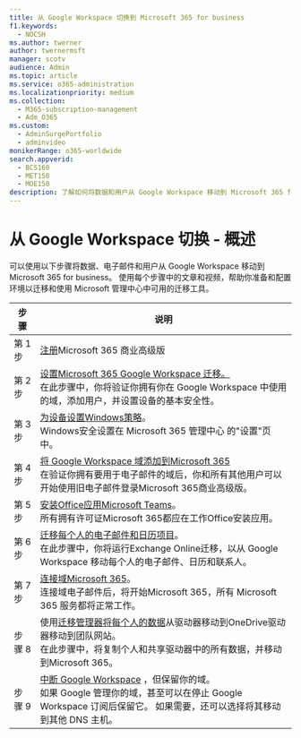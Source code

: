 ```yaml
---
title: 从 Google Workspace 切换到 Microsoft 365 for business
f1.keywords:
  - NOCSH
ms.author: twerner
author: twernermsft
manager: scotv
audience: Admin
ms.topic: article
ms.service: o365-administration
ms.localizationpriority: medium
ms.collection:
  - M365-subscription-management
  - Adm_O365
ms.custom:
  - AdminSurgePortfolio
  - adminvideo
monikerRange: o365-worldwide
search.appverid:
  - BCS160
  - MET150
  - MOE150
description: 了解如何将数据和用户从 Google Workspace 移动到 Microsoft 365 for business。
---
```


# <a name="switch-from-google-workspace---overview"></a>从 Google Workspace 切换 - 概述

可以使用以下步骤将数据、电子邮件和用户从 Google Workspace 移动到 Microsoft 365 for business。 使用每个步骤中的文章和视频，帮助你准备和配置环境以迁移和使用 Microsoft 管理中心中可用的迁移工具。


| 步骤  |说明  |
|---------|---------|
|第 1 步 |  [注册](../sign-up.md)Microsoft 365 商业高级版       |
|第 2 步 |   [设置Microsoft 365 Google Workspace 迁移。](set-up-microsoft-365-forgoogle.md) </br> 在此步骤中，你将验证你拥有你在 Google Workspace 中使用的域，添加用户，并设置设备的基本安全性。 |
|第 3 步 | [为设备设置Windows策略](../secure-win10-pcs.md)。</br> Windows安全设置在 Microsoft 365 管理中心 的"设置"页中。 |
|第 4 步|[将 Google Workspace 域添加到Microsoft 365](add-google-domain.md) </br> 在验证你拥有要用于电子邮件的域后，你和所有其他用户可以开始使用旧电子邮件登录Microsoft 365商业高级版。 |
|第 5 步 | [安装Office应用Microsoft Teams](../install-office.md)。</br> 所有拥有许可证Microsoft 365都应在工作Office安装应用。|
|第 6 步 | [迁移每个人的电子邮件和日历项目](migrate-email.md)。</br> 在此步骤中，你将运行Exchange Online迁移，以从 Google Workspace 移动每个人的电子邮件、日历和联系人。  |
|第 7 步 | [连接域Microsoft 365](connect-domain-tom365.md)。 </br> 连接域电子邮件后，将开始Microsoft 365，所有 Microsoft 365 服务都将正常工作。|
|步骤 8|使用[迁移管理器将每个人的数据](migrate-files-migration-manager.md)从驱动器移动到OneDrive驱动器移动到团队网站。</br> 在此步骤中，将复制个人和共享驱动器中的所有数据，并移动到Microsoft 365。|
|步骤 9| [中断 Google Workspace](cancel-google.md) ，但保留你的域。 </br> 如果 Google 管理你的域，甚至可以在停止 Google Workspace 订阅后保留它。 如果需要，还可以选择将其移动到其他 DNS 主机。|

